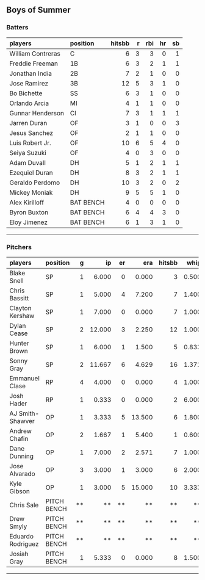 ## Boys of Summer

### Batters

 
|players           |position  | hitsbb|  r| rbi| hr| sb| 
|:-----------------|:---------|------:|--:|---:|--:|--:| 
|William Contreras |C         |      6|  3|   3|  0|  1| 
|Freddie Freeman   |1B        |      6|  3|   2|  1|  1| 
|Jonathan India    |2B        |      7|  2|   1|  0|  0| 
|Jose Ramirez      |3B        |     12|  5|   3|  1|  0| 
|Bo Bichette       |SS        |      6|  3|   1|  0|  0| 
|Orlando Arcia     |MI        |      4|  1|   1|  0|  0| 
|Gunnar Henderson  |CI        |      7|  3|   1|  1|  1| 
|Jarren Duran      |OF        |      3|  1|   0|  0|  3| 
|Jesus Sanchez     |OF        |      2|  1|   1|  0|  0| 
|Luis Robert Jr.   |OF        |     10|  6|   5|  4|  0| 
|Seiya Suzuki      |OF        |      4|  0|   3|  0|  0| 
|Adam Duvall       |DH        |      5|  1|   2|  1|  1| 
|Ezequiel Duran    |DH        |      8|  3|   2|  1|  1| 
|Geraldo Perdomo   |DH        |     10|  3|   2|  0|  2| 
|Mickey Moniak     |DH        |      9|  5|   5|  1|  0| 
|Alex Kirilloff    |BAT BENCH |      4|  0|   0|  0|  0| 
|Byron Buxton      |BAT BENCH |      6|  4|   4|  3|  0| 
|Eloy Jimenez      |BAT BENCH |      6|  1|   3|  1|  0| 


* * *

### Pitchers

 
|players           |position    |  g|     ip| er|    era| hitsbb|  whip| so|  w| sv| 
|:-----------------|:-----------|--:|------:|--:|------:|------:|-----:|--:|--:|--:| 
|Blake Snell       |SP          |  1|  6.000|  0|  0.000|      3| 0.500| 11|  1|  0| 
|Chris Bassitt     |SP          |  1|  5.000|  4|  7.200|      7| 1.400|  4|  0|  0| 
|Clayton Kershaw   |SP          |  1|  7.000|  0|  0.000|      7| 1.000|  5|  1|  0| 
|Dylan Cease       |SP          |  2| 12.000|  3|  2.250|     12| 1.000| 19|  0|  0| 
|Hunter Brown      |SP          |  1|  6.000|  1|  1.500|      5| 0.833|  7|  0|  0| 
|Sonny Gray        |SP          |  2| 11.667|  6|  4.629|     16| 1.371| 10|  0|  0| 
|Emmanuel Clase    |RP          |  4|  4.000|  0|  0.000|      4| 1.000|  5|  0|  2| 
|Josh Hader        |RP          |  1|  0.333|  0|  0.000|      2| 6.000|  1|  0|  0| 
|AJ Smith-Shawver  |OP          |  1|  3.333|  5| 13.500|      6| 1.800|  4|  0|  0| 
|Andrew Chafin     |OP          |  2|  1.667|  1|  5.400|      1| 0.600|  3|  0|  0| 
|Dane Dunning      |OP          |  1|  7.000|  2|  2.571|      7| 1.000|  2|  0|  0| 
|Jose Alvarado     |OP          |  3|  3.000|  1|  3.000|      6| 2.000|  3|  0|  0| 
|Kyle Gibson       |OP          |  1|  3.000|  5| 15.000|     10| 3.333|  4|  0|  0| 
|Chris Sale        |PITCH BENCH | **|     **| **|     **|     **|    **| **| **| **| 
|Drew Smyly        |PITCH BENCH | **|     **| **|     **|     **|    **| **| **| **| 
|Eduardo Rodriguez |PITCH BENCH | **|     **| **|     **|     **|    **| **| **| **| 
|Josiah Gray       |PITCH BENCH |  1|  5.333|  0|  0.000|      8| 1.500|  6|  1|  0| 


* * *


